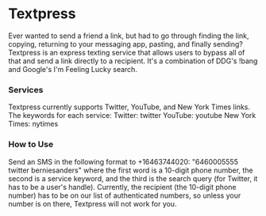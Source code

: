 # Textpress
Ever wanted to send a friend a link, but had to go through finding the link, copying, returning to your messaging app, pasting, and finally sending? Textpress is an express texting service that allows users to bypass all of that and send a link directly to a recipient. It's a combination of DDG's !bang and Google's I'm Feeling Lucky search. 

### Services
Textpress currently supports Twitter, YouTube, and New York Times links. The keywords for each service:
Twitter: twitter
YouTube: youtube
New York Times: nytimes

### How to Use
Send an SMS in the following format to +16463744020:
"6460005555 twitter berniesanders" where the first word is a 10-digit phone number, the second is a service keyword, and the third is the search query (for Twitter, it has to be a user's handle). Currently, the recipient (the 10-digit phone number) has to be on our list of authenticated numbers, so unless your number is on there, Textpress will not work for you.
